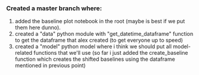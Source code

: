 ### Created a master branch where:
1. added the baseline plot notebook in the root (maybe is best if we put them here dunno).
2. created a "data" python module with "get_datetime_dataframe" function to get the dataframe that alex created (to get everyone up to speed)
3. created a "model" python model where i think we should put all model-related functions that we'll use (so far i just added the create_baseline function which creates the shifted baselines using the dataframe mentioned in previous point)
